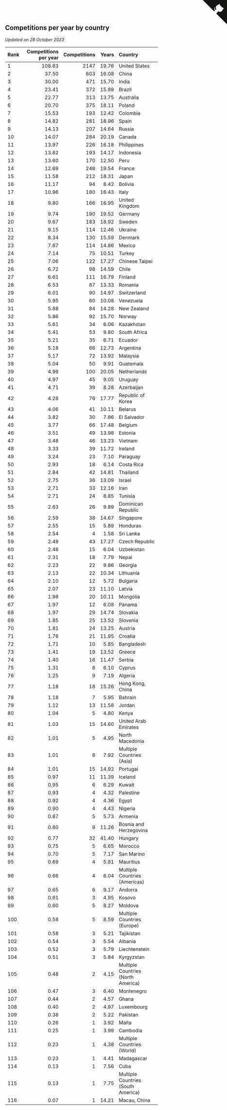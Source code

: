 ## Competitions per year by country

*Updated on 28 October 2023*

| Rank | Competitions per year | Competitions | Years | Country |
| :--- | ---: | ---: | ---: | :--- |
| 1 | 108.63 | 2147 | 19.76 | United States |
| 2 | 37.50 | 603 | 16.08 | China |
| 3 | 30.00 | 471 | 15.70 | India |
| 4 | 23.41 | 372 | 15.89 | Brazil |
| 5 | 22.77 | 313 | 13.75 | Australia |
| 6 | 20.70 | 375 | 18.11 | Poland |
| 7 | 15.53 | 193 | 12.42 | Colombia |
| 8 | 14.82 | 281 | 18.96 | Spain |
| 9 | 14.13 | 207 | 14.64 | Russia |
| 10 | 14.07 | 284 | 20.19 | Canada |
| 11 | 13.97 | 226 | 16.18 | Philippines |
| 12 | 13.62 | 193 | 14.17 | Indonesia |
| 13 | 13.60 | 170 | 12.50 | Peru |
| 14 | 12.69 | 248 | 19.54 | France |
| 15 | 11.58 | 212 | 18.31 | Japan |
| 16 | 11.17 | 94 | 8.42 | Bolivia |
| 17 | 10.96 | 180 | 16.43 | Italy |
| 18 | 9.80 | 166 | 16.95 | United Kingdom |
| 19 | 9.74 | 190 | 19.52 | Germany |
| 20 | 9.67 | 183 | 18.92 | Sweden |
| 21 | 9.15 | 114 | 12.46 | Ukraine |
| 22 | 8.34 | 130 | 15.59 | Denmark |
| 23 | 7.67 | 114 | 14.86 | Mexico |
| 24 | 7.14 | 75 | 10.51 | Turkey |
| 25 | 7.06 | 122 | 17.27 | Chinese Taipei |
| 26 | 6.72 | 98 | 14.59 | Chile |
| 27 | 6.61 | 111 | 16.79 | Finland |
| 28 | 6.53 | 87 | 13.33 | Romania |
| 29 | 6.01 | 90 | 14.97 | Switzerland |
| 30 | 5.95 | 60 | 10.08 | Venezuela |
| 31 | 5.88 | 84 | 14.28 | New Zealand |
| 32 | 5.86 | 92 | 15.70 | Norway |
| 33 | 5.61 | 34 | 6.06 | Kazakhstan |
| 34 | 5.41 | 53 | 9.80 | South Africa |
| 35 | 5.21 | 35 | 6.71 | Ecuador |
| 36 | 5.18 | 66 | 12.73 | Argentina |
| 37 | 5.17 | 72 | 13.92 | Malaysia |
| 38 | 5.04 | 50 | 9.91 | Guatemala |
| 39 | 4.99 | 100 | 20.05 | Netherlands |
| 40 | 4.97 | 45 | 9.05 | Uruguay |
| 41 | 4.71 | 39 | 8.28 | Azerbaijan |
| 42 | 4.28 | 76 | 17.77 | Republic of Korea |
| 43 | 4.06 | 41 | 10.11 | Belarus |
| 44 | 3.82 | 30 | 7.86 | El Salvador |
| 45 | 3.77 | 66 | 17.48 | Belgium |
| 46 | 3.51 | 49 | 13.98 | Estonia |
| 47 | 3.48 | 46 | 13.23 | Vietnam |
| 48 | 3.33 | 39 | 11.72 | Ireland |
| 49 | 3.24 | 23 | 7.10 | Paraguay |
| 50 | 2.93 | 18 | 6.14 | Costa Rica |
| 51 | 2.84 | 42 | 14.81 | Thailand |
| 52 | 2.75 | 36 | 13.09 | Israel |
| 53 | 2.71 | 33 | 12.16 | Iran |
| 54 | 2.71 | 24 | 8.85 | Tunisia |
| 55 | 2.63 | 26 | 9.89 | Dominican Republic |
| 56 | 2.59 | 38 | 14.67 | Singapore |
| 57 | 2.55 | 15 | 5.89 | Honduras |
| 58 | 2.54 | 4 | 1.58 | Sri Lanka |
| 59 | 2.49 | 43 | 17.27 | Czech Republic |
| 60 | 2.48 | 15 | 6.04 | Uzbekistan |
| 61 | 2.31 | 18 | 7.79 | Nepal |
| 62 | 2.23 | 22 | 9.86 | Georgia |
| 63 | 2.13 | 22 | 10.34 | Lithuania |
| 64 | 2.10 | 12 | 5.72 | Bulgaria |
| 65 | 2.07 | 23 | 11.10 | Latvia |
| 66 | 1.98 | 20 | 10.11 | Mongolia |
| 67 | 1.97 | 12 | 6.08 | Panama |
| 68 | 1.97 | 29 | 14.74 | Slovakia |
| 69 | 1.85 | 25 | 13.52 | Slovenia |
| 70 | 1.81 | 24 | 13.25 | Austria |
| 71 | 1.76 | 21 | 11.95 | Croatia |
| 72 | 1.71 | 10 | 5.85 | Bangladesh |
| 73 | 1.41 | 19 | 13.52 | Greece |
| 74 | 1.40 | 16 | 11.47 | Serbia |
| 75 | 1.31 | 8 | 6.10 | Cyprus |
| 76 | 1.25 | 9 | 7.19 | Algeria |
| 77 | 1.18 | 18 | 15.26 | Hong Kong, China |
| 78 | 1.18 | 7 | 5.95 | Bahrain |
| 79 | 1.12 | 13 | 11.58 | Jordan |
| 80 | 1.04 | 5 | 4.80 | Kenya |
| 81 | 1.03 | 15 | 14.60 | United Arab Emirates |
| 82 | 1.01 | 5 | 4.95 | North Macedonia |
| 83 | 1.01 | 8 | 7.92 | Multiple Countries (Asia) |
| 84 | 1.01 | 15 | 14.92 | Portugal |
| 85 | 0.97 | 11 | 11.39 | Iceland |
| 86 | 0.95 | 6 | 6.29 | Kuwait |
| 87 | 0.93 | 4 | 4.32 | Palestine |
| 88 | 0.92 | 4 | 4.36 | Egypt |
| 89 | 0.90 | 4 | 4.43 | Nigeria |
| 90 | 0.87 | 5 | 5.73 | Armenia |
| 91 | 0.80 | 9 | 11.26 | Bosnia and Herzegovina |
| 92 | 0.77 | 32 | 41.40 | Hungary |
| 93 | 0.75 | 5 | 6.65 | Morocco |
| 94 | 0.70 | 5 | 7.17 | San Marino |
| 95 | 0.69 | 4 | 5.81 | Mauritius |
| 96 | 0.66 | 4 | 6.04 | Multiple Countries (Americas) |
| 97 | 0.65 | 6 | 9.17 | Andorra |
| 98 | 0.61 | 3 | 4.95 | Kosovo |
| 99 | 0.60 | 5 | 8.27 | Moldova |
| 100 | 0.58 | 5 | 8.59 | Multiple Countries (Europe) |
| 101 | 0.58 | 3 | 5.21 | Tajikistan |
| 102 | 0.54 | 3 | 5.54 | Albania |
| 103 | 0.52 | 3 | 5.79 | Liechtenstein |
| 104 | 0.51 | 3 | 5.84 | Kyrgyzstan |
| 105 | 0.48 | 2 | 4.15 | Multiple Countries (North America) |
| 106 | 0.47 | 3 | 6.40 | Montenegro |
| 107 | 0.44 | 2 | 4.57 | Ghana |
| 108 | 0.40 | 2 | 4.97 | Luxembourg |
| 109 | 0.38 | 2 | 5.22 | Pakistan |
| 110 | 0.26 | 1 | 3.92 | Malta |
| 111 | 0.25 | 1 | 3.99 | Cambodia |
| 112 | 0.23 | 1 | 4.38 | Multiple Countries (World) |
| 113 | 0.23 | 1 | 4.41 | Madagascar |
| 114 | 0.13 | 1 | 7.56 | Cuba |
| 115 | 0.13 | 1 | 7.75 | Multiple Countries (South America) |
| 116 | 0.07 | 1 | 14.21 | Macau, China |


<a href="https://github.com/JustinTimeCuber/wca_statistics" class="github-corner" aria-label="View source on Github"><svg width="80" height="80" viewBox="0 0 250 250" style="fill:#151513; color:#fff; position: absolute; top: 0; border: 0; right: 0;" aria-hidden="true"><path d="M0,0 L115,115 L130,115 L142,142 L250,250 L250,0 Z"></path><path d="M128.3,109.0 C113.8,99.7 119.0,89.6 119.0,89.6 C122.0,82.7 120.5,78.6 120.5,78.6 C119.2,72.0 123.4,76.3 123.4,76.3 C127.3,80.9 125.5,87.3 125.5,87.3 C122.9,97.6 130.6,101.9 134.4,103.2" fill="currentColor" style="transform-origin: 130px 106px;" class="octo-arm"></path><path d="M115.0,115.0 C114.9,115.1 118.7,116.5 119.8,115.4 L133.7,101.6 C136.9,99.2 139.9,98.4 142.2,98.6 C133.8,88.0 127.5,74.4 143.8,58.0 C148.5,53.4 154.0,51.2 159.7,51.0 C160.3,49.4 163.2,43.6 171.4,40.1 C171.4,40.1 176.1,42.5 178.8,56.2 C183.1,58.6 187.2,61.8 190.9,65.4 C194.5,69.0 197.7,73.2 200.1,77.6 C213.8,80.2 216.3,84.9 216.3,84.9 C212.7,93.1 206.9,96.0 205.4,96.6 C205.1,102.4 203.0,107.8 198.3,112.5 C181.9,128.9 168.3,122.5 157.7,114.1 C157.9,116.9 156.7,120.9 152.7,124.9 L141.0,136.5 C139.8,137.7 141.6,141.9 141.8,141.8 Z" fill="currentColor" class="octo-body"></path></svg></a><style>.github-corner:hover .octo-arm{animation:octocat-wave 560ms ease-in-out}@keyframes octocat-wave{0%,100%{transform:rotate(0)}20%,60%{transform:rotate(-25deg)}40%,80%{transform:rotate(10deg)}}@media (max-width:500px){.github-corner:hover .octo-arm{animation:none}.github-corner .octo-arm{animation:octocat-wave 560ms ease-in-out}}</style>
